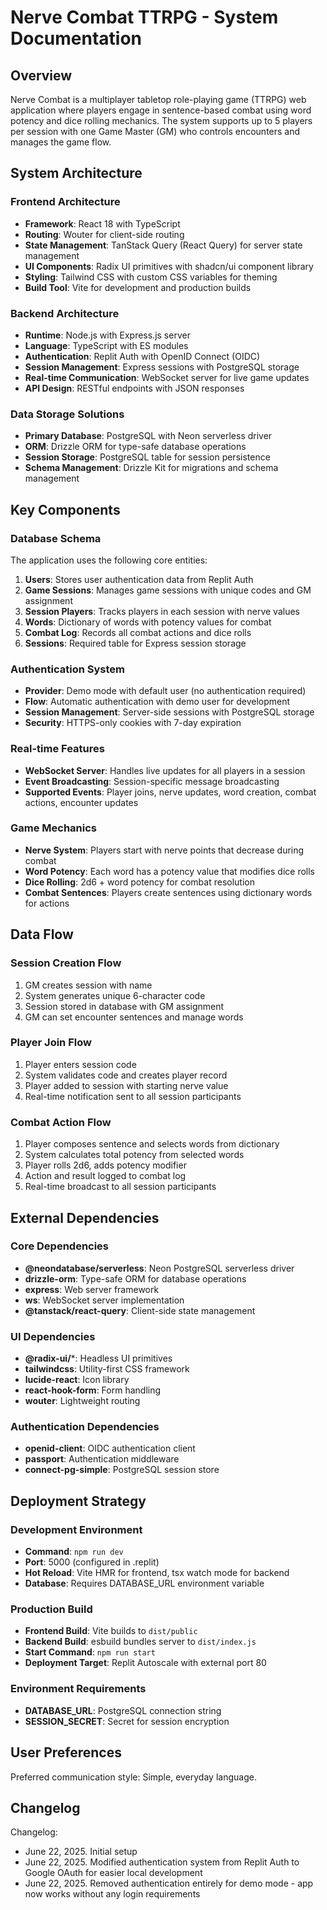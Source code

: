 # Nerve Combat TTRPG - System Documentation

## Overview

Nerve Combat is a multiplayer tabletop role-playing game (TTRPG) web application where players engage in sentence-based combat using word potency and dice rolling mechanics. The system supports up to 5 players per session with one Game Master (GM) who controls encounters and manages the game flow.

## System Architecture

### Frontend Architecture
- **Framework**: React 18 with TypeScript
- **Routing**: Wouter for client-side routing
- **State Management**: TanStack Query (React Query) for server state management
- **UI Components**: Radix UI primitives with shadcn/ui component library
- **Styling**: Tailwind CSS with custom CSS variables for theming
- **Build Tool**: Vite for development and production builds

### Backend Architecture
- **Runtime**: Node.js with Express.js server
- **Language**: TypeScript with ES modules
- **Authentication**: Replit Auth with OpenID Connect (OIDC)
- **Session Management**: Express sessions with PostgreSQL storage
- **Real-time Communication**: WebSocket server for live game updates
- **API Design**: RESTful endpoints with JSON responses

### Data Storage Solutions
- **Primary Database**: PostgreSQL with Neon serverless driver
- **ORM**: Drizzle ORM for type-safe database operations
- **Session Storage**: PostgreSQL table for session persistence
- **Schema Management**: Drizzle Kit for migrations and schema management

## Key Components

### Database Schema
The application uses the following core entities:

1. **Users**: Stores user authentication data from Replit Auth
2. **Game Sessions**: Manages game sessions with unique codes and GM assignment
3. **Session Players**: Tracks players in each session with nerve values
4. **Words**: Dictionary of words with potency values for combat
5. **Combat Log**: Records all combat actions and dice rolls
6. **Sessions**: Required table for Express session storage

### Authentication System
- **Provider**: Demo mode with default user (no authentication required)
- **Flow**: Automatic authentication with demo user for development
- **Session Management**: Server-side sessions with PostgreSQL storage
- **Security**: HTTPS-only cookies with 7-day expiration

### Real-time Features
- **WebSocket Server**: Handles live updates for all players in a session
- **Event Broadcasting**: Session-specific message broadcasting
- **Supported Events**: Player joins, nerve updates, word creation, combat actions, encounter updates

### Game Mechanics
- **Nerve System**: Players start with nerve points that decrease during combat
- **Word Potency**: Each word has a potency value that modifies dice rolls
- **Dice Rolling**: 2d6 + word potency for combat resolution
- **Combat Sentences**: Players create sentences using dictionary words for actions

## Data Flow

### Session Creation Flow
1. GM creates session with name
2. System generates unique 6-character code
3. Session stored in database with GM assignment
4. GM can set encounter sentences and manage words

### Player Join Flow
1. Player enters session code
2. System validates code and creates player record
3. Player added to session with starting nerve value
4. Real-time notification sent to all session participants

### Combat Action Flow
1. Player composes sentence and selects words from dictionary
2. System calculates total potency from selected words
3. Player rolls 2d6, adds potency modifier
4. Action and result logged to combat log
5. Real-time broadcast to all session participants

## External Dependencies

### Core Dependencies
- **@neondatabase/serverless**: Neon PostgreSQL serverless driver
- **drizzle-orm**: Type-safe ORM for database operations
- **express**: Web server framework
- **ws**: WebSocket server implementation
- **@tanstack/react-query**: Client-side state management

### UI Dependencies
- **@radix-ui/***: Headless UI primitives
- **tailwindcss**: Utility-first CSS framework
- **lucide-react**: Icon library
- **react-hook-form**: Form handling
- **wouter**: Lightweight routing

### Authentication Dependencies
- **openid-client**: OIDC authentication client
- **passport**: Authentication middleware
- **connect-pg-simple**: PostgreSQL session store

## Deployment Strategy

### Development Environment
- **Command**: `npm run dev`
- **Port**: 5000 (configured in .replit)
- **Hot Reload**: Vite HMR for frontend, tsx watch mode for backend
- **Database**: Requires DATABASE_URL environment variable

### Production Build
- **Frontend Build**: Vite builds to `dist/public`
- **Backend Build**: esbuild bundles server to `dist/index.js`
- **Start Command**: `npm run start`
- **Deployment Target**: Replit Autoscale with external port 80

### Environment Requirements
- **DATABASE_URL**: PostgreSQL connection string
- **SESSION_SECRET**: Secret for session encryption

## User Preferences

Preferred communication style: Simple, everyday language.

## Changelog

Changelog:
- June 22, 2025. Initial setup
- June 22, 2025. Modified authentication system from Replit Auth to Google OAuth for easier local development
- June 22, 2025. Removed authentication entirely for demo mode - app now works without any login requirements